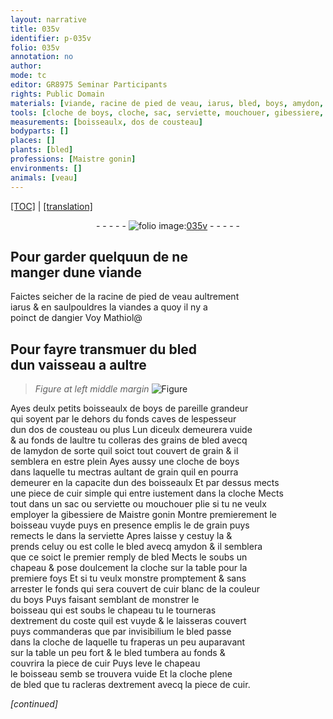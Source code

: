 ```yaml
---
layout: narrative
title: 035v
identifier: p-035v
folio: 035v
annotation: no
author:
mode: tc
editor: GR8975 Seminar Participants
rights: Public Domain
materials: [viande, racine de pied de veau, iarus, bled, boys, amydon, grain, cuir, cuir blanc]
tools: [cloche de boys, cloche, sac, serviette, mouchouer, gibessiere, boisseau, chapeau]
measurements: [boisseaulx, dos de cousteau]
bodyparts: []
places: []
plants: [bled]
professions: [Maistre gonin]
environments: []
animals: [veau]
---
```


 <p><a href="{{ site.baseurl }}/diplomatic/">[TOC]</a> | <a href="{{ site.baseurl }}/texts/p-035v_tl/" target="_blank">[translation]</a></p><div class="folio" align="center">- - - - - <a href="http://gallica.bnf.fr/ark:/12148/btv1b10500001g/f76.image" target="_blank"><img src="https://cu-mkp.github.io/2017-workshop-edition/assets/photo-icon.png" alt="folio image: " style="display:inline-block; margin-bottom:-3px;"/>035v</a> - - - - - </div>  
  

## Pour garder quelquun de ne<br/> manger dune <span class="m">viande</span>

 
Faictes seicher de la <span class="m">racine de pied de <span class="al">veau</span></span> aultrem<span class="exp">ent</span><br/> <span class="m">iarus</span> & en saulpouldres la <span class="m">viande</span><span class="del">s</span> a quoy il ny a<br/> poinct de dangier Voy Mathiol@
 
 
  

## Pour fayre transmuer du <span class="m"><span class="pa">bled</span></span><br/> dun vaisseau a aultre

 
> *Figure*
> *at left middle margin*
> <a href="https://drive.google.com/open?id=0B9-oNrvWdlO5WEY2UUhMRTg4Y00" target="_blank"><img src="https://cu-mkp.github.io/GR8975-edition/assets/photo-icon.png" alt="Figure" style="display:inline-block; margin-bottom:-3px;"/></a>
 
Ayes deulx petits <span class="ms">boisseaulx</span> de <span class="m">boys</span> de pareille grandeur<br/> qui soyent par le dehors du fonds caves de lespesseur<br/> dun <span class="ms">dos de cousteau</span> ou plus Lun diceulx demeurera vuide<br/> & au fonds de laultre tu colleras des grains de <span class="m"><span class="pa">bled</span></span> avecq<br/> de l<span class="m">amydon</span> de sorte quil soict tout couvert de <span class="m">grain</span> & il<br/> semblera en estre plein Ayes aussy une <span class="tl">cloche de <span class="m">boys</span></span><br/> dans laquelle tu mectras aultant de <span class="m">grain</span> quil en pourra<br/> demeurer en la capacite dun des <span class="ms">boisseaulx</span> Et par dessus mects<br/> une piece de <span class="m">cuir</span> simple qui entre iustem<span class="exp">ent</span> dans la <span class="tl">cloche</span> Mects<br/> tout dans un <span class="tl">sac</span> ou <span class="tl">serviette</span> ou <span class="tl">mouchouer</span> plie si tu ne veulx<br/> employer la <span class="tl">gibessiere</span> de <span class="pro">M<span class="exp">aistr</span>e gonin</span> Montre premierem<span class="exp">ent</span> le<br/> <span class="tl">boisseau</span> vuyde puys en presence emplis le de <span class="m">grain</span> puys<br/> remects le dans la <span class="tl">serviette</span> Apres laisse y cestuy la &<br/> prends celuy ou est colle <span class="del">le</span> <span class="m"><span class="pa">bled</span></span> avecq <span class="m">amydon</span> & il semblera<br/> que ce soict le premier remply de <span class="m"><span class="pa">bled</span></span> Mects le soubs un<br/> <span class="tl">chapeau</span> & pose doulcem<span class="exp">ent</span> la <span class="tl">cloche</span> sur la table pour la<br/> premiere foys Et si tu veulx monstre promptem<span class="exp">ent</span> & sans<br/> arrester le fonds qui sera couvert de <span class="m">cuir blanc</span> de la couleur<br/> du <span class="m">boys</span> Puys faisant semblant de monstrer le<br/> <span class="tl">boisseau</span> qui est soubs le <span class="tl">chapeau</span> tu le tourneras<br/> dextrem<span class="exp">ent</span> du coste quil est vuyde & le laisseras couvert<br/> puys commanderas que par invisibilium le <span class="m"><span class="pa">bled</span></span> passe<br/> dans la <span class="tl">cloche</span> de laquelle tu fraperas un peu auparava<span class="exp">n</span>t<br/> sur la table un peu fort & le <span class="m"><span class="pa">bled</span></span> tumbera au fonds &<br/> couvrira la piece de <span class="m">cuir</span> Puys leve le <span class="tl">chapeau</span><br/> le <span class="tl">boisseau</span> <span class="del">semb</span> se trouvera vuide Et la <span class="tl">cloche</span> plene<br/> de <span class="m"><span class="pa">bled</span></span> que tu racleras dextrem<span class="exp">ent</span> avecq la piece de <span class="m">cuir</span>. 
 
*[continued]*
 
 